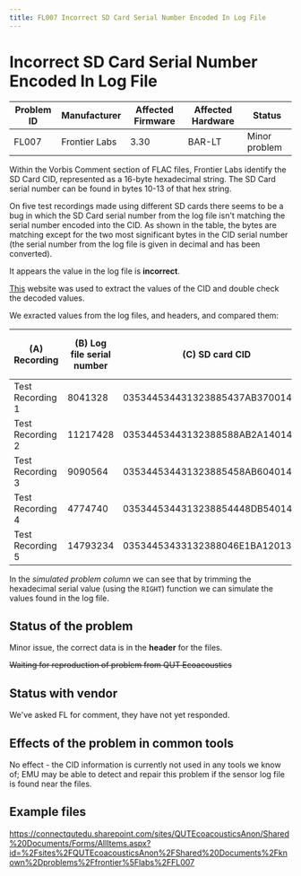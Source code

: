 ```yaml
---
title: FL007 Incorrect SD Card Serial Number Encoded In Log File
---
```


# Incorrect SD Card Serial Number Encoded In Log File

| Problem ID | Manufacturer  | Affected Firmware | Affected Hardware | Status        |
| ---------- | ------------- | ----------------- | ----------------- | ------------- |
| FL007      | Frontier Labs | 3.30              | BAR-LT            | Minor problem |

Within the Vorbis Comment section of FLAC files, Frontier Labs identify the SD Card CID, represented as a 16-byte hexadecimal string. The SD Card serial number 
can be found in bytes 10-13 of that hex string.

On five test recordings made using different SD cards there seems to be a bug in which the SD Card serial number from the log file isn't matching the 
serial number encoded into the CID. As shown in the table, the bytes are matching except for the two most significant bytes in the CID serial number 
(the serial number from the log file is given in decimal and has been converted). 

It appears the value in the log file is **incorrect**.

[This](https://archive.goughlui.com/static/cidecode.htm) website was used to extract the values of the CID and double check the decoded values.

We exracted values from the log files, and headers, and compared them:

| (A) Recording    | (B) Log file serial number | (C) SD card CID                  | (D)	serial from CID (hex) =MID(C3,19,8) | (E) serial from CID (dec)  =HEX2DEC(D3) | (F) simulated problem =HEX2DEC( RIGHT(D3,6)) |
| ---------------- | -------------------------- | -------------------------------- | --------------------------------------- | --------------------------------------- | -------------------------------------------- |
| Test Recording 1 | 8041328                    | 035344534431323885437AB37001480F | 437AB370                                | 1132114800                              | 8041328                                      |
| Test Recording 2 | 11217428                   | 03534453443132388588AB2A140148D1 | 88AB2A14                                | 2292918804                              | 11217428                                     |
| Test Recording 3 | 9090564                    | 035344534431323885458AB604014809 | 458AB604                                | 1166718468                              | 9090564                                      |
| Test Recording 4 | 4774740                    | 0353445344313238854448DB54014801 | 4448DB54                                | 1145625428                              | 4774740                                      |
| Test Recording 5 | 14793234                   | 03534453433132388046E1BA12013AFB | 46E1BA12                                | 1189198354                              | 14793234                                     |

In the _simulated problem column_ we can see that by trimming the hexadecimal serial value (using the `RIGHT`) function we can simulate the values found in the log file.

## Status of the problem

Minor issue, the correct data is in the **header** for the files.

~~Waiting for reproduction of problem from QUT Ecoacoustics~~

## Status with vendor

We've asked FL for comment, they have not yet responded.

## Effects of the problem in common tools

No effect - the CID information is currently not used in any tools we know of;
EMU may be able to detect and repair this problem if the sensor log file is found near the files.

## Example files

https://connectqutedu.sharepoint.com/sites/QUTEcoacousticsAnon/Shared%20Documents/Forms/AllItems.aspx?id=%2Fsites%2FQUTEcoacousticsAnon%2FShared%20Documents%2Fknown%2Dproblems%2Ffrontier%5Flabs%2FFL007
